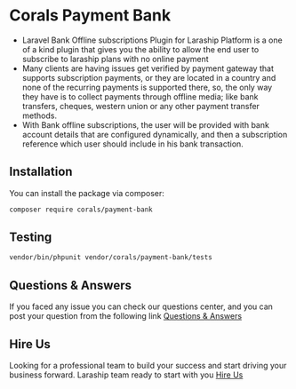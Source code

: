 # Corals Payment Bank

* Laravel Bank Offline subscriptions Plugin for Laraship Platform is a one of a kind plugin that gives you the ability to allow the end user to subscribe to laraship plans with no online payment
* Many clients are having issues get verified by payment gateway that supports subscription payments, or they are located in a country and none of the recurring payments is supported there, so, the only way they have is to collect payments through offline media; like bank transfers, cheques, western union or any other payment transfer methods.
* With Bank offline subscriptions, the user will be provided with bank account details that are configured dynamically, and then a subscription reference which user should include in his bank transaction.

## Installation

You can install the package via composer:

```bash
composer require corals/payment-bank
```

## Testing

```bash
vendor/bin/phpunit vendor/corals/payment-bank/tests 
```

## Questions & Answers
If you faced any issue you can check our questions center, and you can post your question from the following link
[Questions & Answers](https://www.laraship.com/laraship-questions/)  


## Hire Us
Looking for a professional team to build your success and start driving your business forward.
Laraship team ready to start with you [Hire Us](https://www.laraship.com/contact)
